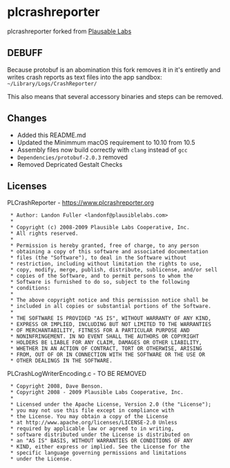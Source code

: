 # plcrashreporter

plcrashreporter forked from [Plausable Labs](https://www.plcrashreporter.org)

## DEBUFF

Because protobuf is an abomination this fork removes it in it's entiretly and writes crash
reports as text files into the app sandbox: `~/Library/Logs/CrashReporter/`

This also means that several accessory binaries and steps can be removed.

## Changes

- Added this README.md
- Updated the Minimmum macOS requirement to 10.10 from 10.5 
- Assembly files now build correctly with `clang` instead of `gcc`
- `Dependencies/protobuf-2.0.3` removed
- Removed Depricated Gestalt Checks

## Licenses



PLCrashReporter - https://www.plcrashreporter.org

     * Author: Landon Fuller <landonf@plausiblelabs.com>
     *
     * Copyright (c) 2008-2009 Plausible Labs Cooperative, Inc.
     * All rights reserved.
     *
     * Permission is hereby granted, free of charge, to any person
     * obtaining a copy of this software and associated documentation
     * files (the "Software"), to deal in the Software without
     * restriction, including without limitation the rights to use,
     * copy, modify, merge, publish, distribute, sublicense, and/or sell
     * copies of the Software, and to permit persons to whom the
     * Software is furnished to do so, subject to the following
     * conditions:
     *
     * The above copyright notice and this permission notice shall be
     * included in all copies or substantial portions of the Software.
     *
     * THE SOFTWARE IS PROVIDED "AS IS", WITHOUT WARRANTY OF ANY KIND,
     * EXPRESS OR IMPLIED, INCLUDING BUT NOT LIMITED TO THE WARRANTIES
     * OF MERCHANTABILITY, FITNESS FOR A PARTICULAR PURPOSE AND
     * NONINFRINGEMENT. IN NO EVENT SHALL THE AUTHORS OR COPYRIGHT
     * HOLDERS BE LIABLE FOR ANY CLAIM, DAMAGES OR OTHER LIABILITY,
     * WHETHER IN AN ACTION OF CONTRACT, TORT OR OTHERWISE, ARISING
     * FROM, OUT OF OR IN CONNECTION WITH THE SOFTWARE OR THE USE OR
     * OTHER DEALINGS IN THE SOFTWARE.

PLCrashLogWriterEncoding.c - TO BE REMOVED

     * Copyright 2008, Dave Benson.
     * Copyright 2008 - 2009 Plausible Labs Cooperative, Inc.
     * 
     * Licensed under the Apache License, Version 2.0 (the "License");
     * you may not use this file except in compliance with
     * the License. You may obtain a copy of the License
     * at http://www.apache.org/licenses/LICENSE-2.0 Unless
     * required by applicable law or agreed to in writing,
     * software distributed under the License is distributed on
     * an "AS IS" BASIS, WITHOUT WARRANTIES OR CONDITIONS OF ANY
     * KIND, either express or implied. See the License for the
     * specific language governing permissions and limitations
     * under the License.

